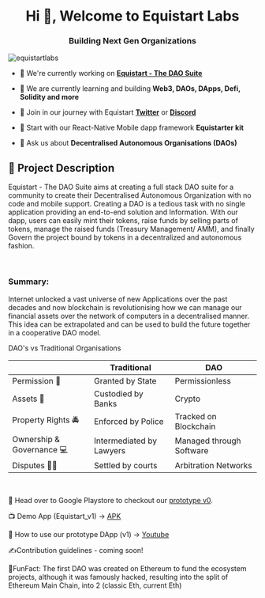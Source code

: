 <h1 align="center">Hi 👋, Welcome to Equistart Labs</h1>
<h3 align="center">Building Next Gen Organizations</h3>

<p align="left"> <img src="https://komarev.com/ghpvc/?username=equistartlabs&label=Profile%20views&color=0e75b6&style=flat" alt="equistartlabs" /> </p>

- 🔭 We're currently working on [**Equistart - The DAO Suite**](https://github.com/EquistartLabs/Equistart_v1)

- 🌱 We are currently learning and building **Web3, DAOs, DApps, Defi, Solidity and more**

- 👯 Join in our journey with Equistart [**Twitter**](https://twitter.com/0xEquistart) or [**Discord**]()

- 🤝 Start with our React-Native Mobile dapp framework **Equistarter kit**

- 💬 Ask us about **Decentralised Autonomous Organisations (DAOs)**


## 🧪 Project Description
Equistart - The DAO Suite aims at creating a full stack DAO suite for a community to create their Decentralised Autonomous Organization with no code and mobile support. Creating a DAO is a tedious task with no single application providing an end-to-end solution and Information. With our dapp, users can easily mint their tokens, raise funds by selling parts of tokens, manage the raised funds (Treasury Management/ AMM), and finally Govern the project bound by tokens in a decentralized and autonomous fashion.

<br />

### Summary:
Internet unlocked a vast universe of new Applications over the past decades and now blockchain is 
revolutionising how we can manage our financial assets over the network of computers in a decentralised manner.
This idea can be extrapolated and can be used to build the future together in a cooperative DAO model.

DAO's vs Traditional Organisations


|             | Traditional | DAO |
| ----------- | ----------- | ----------- |
| Permission 🔐 | Granted by State | Permissionless |
| Assets 🏦 | Custodied by Banks | Crypto |
| Property Rights 🚔 | Enforced by Police | Tracked on Blockchain |
| Ownership & Governance 💻 | Intermediated by Lawyers | Managed through Software |
| Disputes 👩‍⚖️ | Settled by courts | Arbitration Networks |



<br />


📱 Head over to Google Playstore to checkout our [prototype v0](https://play.google.com/store/apps/details?id=com.app.equistart). 

📺 Demo App (Equistart_v1) -> [APK](https://drive.google.com/file/d/1LvkUhvC86YYecpzMNLLasAQ79MGVRocc/view?usp=sharing)

🫧 How to use our prototype DApp (v1) -> [Youtube](https://youtu.be/oBbx7qXQLxY)


✍️Contribution guidelines - coming soon!

🥳FunFact: The first DAO was created on Ethereum to fund the ecosystem projects, although it was famously hacked, resulting into the split of Ethereum Main Chain, into 2 (classic Eth, current Eth)





